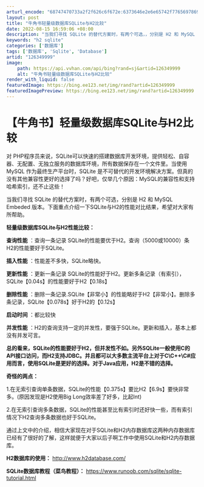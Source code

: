 ```yaml
---
arturl_encode: "68747470733a2f2f626c6f672e:6373646e2e6e65742f77656978696e5f34393337303838342f:61727469636c652f64657461696c732f313236333439393939"
layout: post
title: "牛角书轻量级数据库SQLite与H2比较"
date: 2022-08-15 16:59:06 +08:00
description: "当我们寻找 SQLite 的替代方案时，有两个可选，，分别是 H2 和 MySQL Embeded "
keywords: "h2 sqlite"
categories: ['数据库']
tags: ['数据库', 'Sqlite', 'Database']
artid: "126349999"
image:
    path: https://api.vvhan.com/api/bing?rand=sj&artid=126349999
    alt: "牛角书轻量级数据库SQLite与H2比较"
render_with_liquid: false
featuredImage: https://bing.ee123.net/img/rand?artid=126349999
featuredImagePreview: https://bing.ee123.net/img/rand?artid=126349999
---
```


# 【牛角书】轻量级数据库SQLite与H2比较

对 PHP程序员来说，SQLite可以快速的搭建数据库开发环境，提供轻松、自容器、无配置、无独立服务的数据库环境，所有数据保存在一个文件里。当使用 MySQL 作为最终生产平台时，SQLite 是不可替代的开发环境解决方案。但真的没有其他兼容性更好的选择了吗？好吧，仅举几个原因：MySQL的兼容性和支持哈希索引，还不止这些！

当我们寻找 SQLite 的替代方案时，有两个可选，分别是 H2 和 MySQL Embeded 版本。下面重点介绍一下SQLite与H2的性能对比结果，希望对大家有所帮助。

**轻量级数据库SQLite与H2性能比较：**

**查询性能**
：查询一条记录 SQLite的性能要优于H2。查询（5000或10000）条 H2的性能要好于SQLite。

**插入性能**
：性能差不多快，SQLite略快。

**更新性能**
：更新一条记录 SQLite的性能好于H2。更新多条记录（有索引），SQLite【0.04s】的性能要好于H2【0.18s】

**删除性能**
：删除一条记录.SQLite【非常小】的性能略好于H2【非常小】。删除多条记录，SQLite【0.078s】好于H2的【0.12s】

**启动时间**
：都比较快

**并发性能**
：H2的查询支持一定的并发性，要强于SQLite。更新和插入，基本上都没有并发可言。

**总的看来，SQLite的性能要好于H2，但并发性不如。另外SQLite一般使用C的API接口访问，而H2支持JDBC。并且都可以大多数主流平台上对于C\C++\C#应用而言，使用SQLite是更好的选择。对于Java应用，H2是不错的选择。**

**奇怪的两点：**

1.在无索引查询单条数据，SQLite的性能【0.375s】要比H2【6.9s】要快非常多。(原因发现是H2使用Big Long效率差了好多，比起Int)

2.在无索引查询多条数据，SQLite的性能甚至比有索引时还好快一些，而有索引情况下H2查询多条数据也好于SQLite。

通过上文中的介绍，相信大家现在对于SQLite和H2内存数据库这两种内存数据库已经有了很好的了解，这样就便于大家以后子啊工作中使用SQLite和H2内存数据库。

**H2数据库的使用：**
<http://www.h2database.com/>

**SQLite数据库教程（菜鸟教程）：**
<https://www.runoob.com/sqlite/sqlite-tutorial.html>